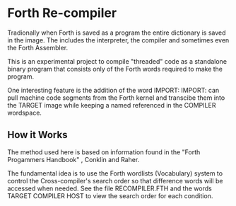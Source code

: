 # Forth Re-compiler

Tradionally when Forth is saved as a program the entire dictionary is saved in the image. The includes the interpreter, the compiler and sometimes even the Forth Assembler. 

This is an experimental project to compile "threaded" code as a standalone
binary program that consists only of the Forth words required to make the
program. 

One interesting feature is the addition of the word IMPORT:
IMPORT: can pull machine code segments from the Forth kernel and transcibe
them into the TARGET image while keeping a named referenced in the COMPILER wordspace. 

## How it Works
The method used here is based on information found in the "Forth Progammers Handbook" , Conklin and Raher. 

The fundamental idea is to use the Forth wordlists (Vocabulary) system
to control the Cross-compiler's search order so that difference words will
be accessed when needed.  See the file RECOMPILER.FTH and the words TARGET COMPILER HOST to view the search order for each condition. 
